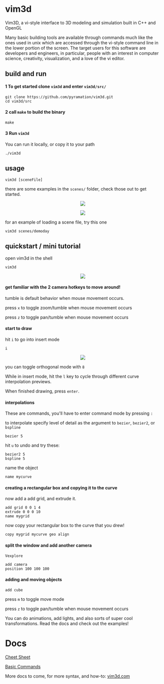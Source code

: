 # vim3d

Vim3D, a vi-style interface to 3D modeling and simulation built in C++ and OpenGL

Many basic building tools are available through commands much like the ones used in unix which are accessed through the vi-style command line in the lower portion of the screen. The target users for this software are developers and engineers, in particular, people with an interest in computer science, creativity, visualization, and a love of the vi editor.

## build and run

#### 1 To get started clone `vim3d` and enter `vim3d/src/`

	git clone https://github.com/pyramation/vim3d.git
	cd vim3d/src

#### 2 call `make` to build the binary

    make
    
#### 3 Run `vim3d`

You can run it locally, or copy it to your path
    
    ./vim3d

## usage

    vim3d [sceneFile]

there are some examples in the `scenes/` folder, check those out to get started.

<p align="center">
  <img src="https://user-images.githubusercontent.com/545047/116325858-06630980-a778-11eb-83ca-dea22267ad7c.gif">
</p>

<p align="center">
  <img src="https://user-images.githubusercontent.com/545047/116325535-3b229100-a777-11eb-904b-7e1953962fa1.jpg">
</p>


for an example of loading a scene file, try this one
   
    vim3d scenes/demoday


## quickstart / mini tutorial

open vim3d in the shell

	vim3d

<p align="center">
  <img src="https://user-images.githubusercontent.com/545047/116325531-38c03700-a777-11eb-9ec7-45262d1beb2a.jpg">
</p>

#### get familiar with the 2 camera hotkeys to move around!

tumble is default behavior when mouse movement occurs. 

press `x` to toggle zoom/tumble when mouse movement occurs

press `z` to toggle pan/tumble when mouse movement occurs

#### start to draw
	
hit `i` to go into insert mode
	
	i

<p align="center">
  <img src="https://user-images.githubusercontent.com/545047/116325751-bf751400-a777-11eb-907c-33477bc26573.jpg">
</p>

you can toggle orthogonal mode with `8`

While in insert mode, hit the `l` key to cycle through different curve interpolation previews.

When finished drawing, press `enter`.

#### interpolations

These are commands, you'll have to enter command mode by pressing `:`

to interpolate specify level of detail as the argument to `bezier`, `bezier2`, or `bspline`

	bezier 5

hit `u` to undo and try these:

	bezier2 5
	bspline 5

name the object

	name mycurve	

#### creating a rectangular box and copying it to the curve

now add a add grid, and extrude it.
	
	add grid 0 0 1 4
	extrude 0 0 0 10
	name mygrid
	
now copy your rectangular box to the curve that you drew!
	
	copy mygrid mycurve geo align

#### split the window and add another camera
	
	Vexplore
	
	add camera	
	position 100 100 100


#### adding and moving objects

	add cube

press `m` to toggle move mode

press `z` to toggle pan/tumble when mouse movement occurs


You can do animations, add lights, and also sorts of super cool transformations. Read the docs and check out the examples!



# Docs

[Cheet Sheet](docs/cheet-sheet.md)

[Basic Commands](docs/basic-commands.md)

More docs to come, for more syntax, and how-to: [vim3d.com](http://vim3D.com)

